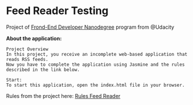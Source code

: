 # Feed Reader Testing

Project of [Frond-End Developer Nanodegree](https://br.udacity.com/course/front-end-web-developer-nanodegree--nd001-br-advanced) program from @Udacity

**About the application:**
```
Project Overview
In this project, you receive an incomplete web-based application that reads RSS feeds. 
Now you have to complete the application using Jasmine and the rules described in the link below.

Start:
To start this application, open the index.html file in your browser.

```
Rules from the project here:
[Rules Feed Reader](https://github.com/udacity/frontend-nanodegree-feedreader/)

